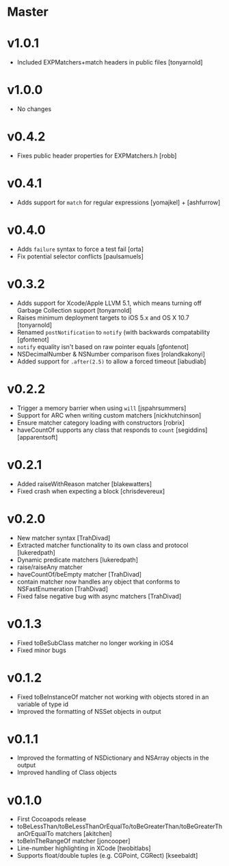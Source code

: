 Master
=====

v1.0.1
=====
* Included EXPMatchers+match headers in public files [tonyarnold]

v1.0.0
====== 
* No changes

v0.4.2
======

* Fixes public header properties for EXPMatchers.h [robb]

v0.4.1
======

* Adds support for `match` for regular expressions [yomajkel] + [ashfurrow]

v0.4.0
======

* Adds `failure` syntax to force a test fail [orta]
* Fix potential selector conflicts [paulsamuels]

v0.3.2
======

* Adds support for Xcode/Apple LLVM 5.1, which means turning off Garbage Collection support [tonyarnold]
* Raises minimum deployment targets to iOS 5.x and OS X 10.7 [tonyarnold]
* Renamed `postNotification` to `notify` (with backwards compatability [gfontenot]
* `notify` equality isn't based on raw pointer equals [gfontenot]
* NSDecimalNumber & NSNumber comparison fixes [rolandkakonyi]
* Added support for `.after(2.5)` to allow a forced timeout [iabudiab]

v0.2.2
======

* Trigger a memory barrier when using `will` [jspahrsummers]
* Support for ARC when writing custom matchers [nickhutchinson]
* Ensure matcher category loading with constructors [robrix]
* haveCountOf supports any class that responds to `count` [segiddins][apparentsoft]

v0.2.1
======

* Added raiseWithReason matcher [blakewatters]
* Fixed crash when expecting a block [chrisdevereux]

v0.2.0
======

* New matcher syntax [TrahDivad]
* Extracted matcher functionality to its own class and protocol [lukeredpath]
* Dynamic predicate matchers [lukeredpath]
* raise/raiseAny matcher
* haveCountOf/beEmpty matcher [TrahDivad]
* contain matcher now handles any object that conforms to NSFastEnumeration [TrahDivad]
* Fixed false negative bug with async matchers [TrahDivad]

v0.1.3
======

* Fixed toBeSubClass matcher no longer working in iOS4
* Fixed minor bugs

v0.1.2
======

* Fixed toBeInstanceOf matcher not working with objects stored in an variable of type id
* Improved the formatting of NSSet objects in output

v0.1.1
======

* Improved the formatting of NSDictionary and NSArray objects in the output
* Improved handling of Class objects

v0.1.0
======

* First Cocoapods release
* toBeLessThan/toBeLessThanOrEqualTo/toBeGreaterThan/toBeGreaterThanOrEqualTo matchers [akitchen]
* toBeInTheRangeOf matcher [joncooper]
* Line-number highlighting in XCode [twobitlabs]
* Supports float/double tuples (e.g. CGPoint, CGRect) [kseebaldt]

